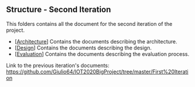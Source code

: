 ## Structure - Second Iteration

This folders contains all the document for the second iteration of the project.

* [[Architecture](TBD)] Contains the documents describing the architecture.
* [[Design](TBD)] Contains the documents describing the design.
* [[Evaluation](TBD)] Contains the documents describing the evaluation process.

Link to the previous iteration's documents: https://github.com/Giulio64/IOT2020BigProject/tree/master/First%20Iteration
